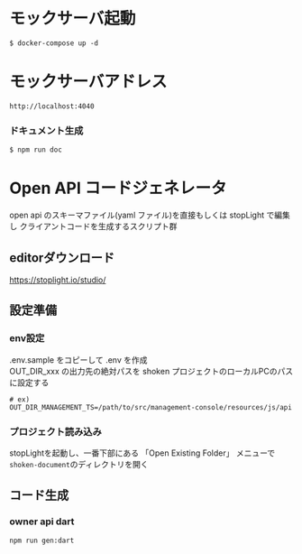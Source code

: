 # モックサーバ起動

```shell script
$ docker-compose up -d
```

# モックサーバアドレス

```
http://localhost:4040
```

### ドキュメント生成
```
$ npm run doc
```

# Open API コードジェネレータ

open api のスキーマファイル(yaml ファイル)を直接もしくは stopLight で編集し クライアントコードを生成するスクリプト群

## editorダウンロード

https://stoplight.io/studio/

## 設定準備

### env設定

.env.sample をコピーして .env を作成  
OUT_DIR_xxx の出力先の絶対パスを shoken プロジェクトのローカルPCのパスに設定する  

```
# ex)
OUT_DIR_MANAGEMENT_TS=/path/to/src/management-console/resources/js/api
```

### プロジェクト読み込み

stopLightを起動し、一番下部にある 「Open Existing Folder」 メニューで `shoken-document`のディレクトリを開く


## コード生成

### owner api dart

```
npm run gen:dart
```
